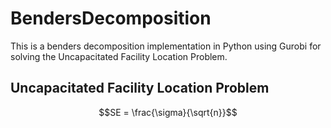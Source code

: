 # BendersDecomposition

This is a benders decomposition implementation in Python using Gurobi for solving the Uncapacitated Facility Location Problem.

## Uncapacitated Facility Location Problem

```math
SE = \frac{\sigma}{\sqrt{n}}
```

